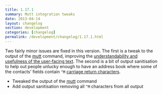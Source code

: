 ```yaml
---
title: 1.17.1
summary: Mutt integration tweaks
date: 2013-04-14
layout: changelog
section: development
categories: [changelog]
permalink: /development/changelog/1.17.1.html
---
```


Two fairly minor issues are fixed in this version. The first is a tweak to the
output of the [mutt](/documentation/commands/mutt) command, improving the
[understandability and usefulness of the user-facing
text](https://github.com/hnrysmth/ppl/issues/20#issuecomment-16302428). The second is
a bit of output sanitisation to help out people unlucky enough to have an
address book where some of the contacts' fields contain `^M` [carriage return
characters](https://github.com/hnrysmth/ppl/issues/27).

* Tweaked the output of the [mutt](/documentation/commands/mutt) command
* Add output sanitisation removing all `^M` characters from all output
